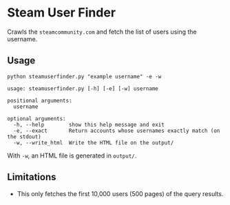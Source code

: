 # Steam User Finder
Crawls the `steamcommunity.com` and fetch the list of users using the username.

## Usage
```
python steamuserfinder.py "example username" -e -w
```

```
usage: steamuserfinder.py [-h] [-e] [-w] username

positional arguments:
  username

optional arguments:
  -h, --help        show this help message and exit
  -e, --exact       Return accounts whose usernames exactly match (on the stdout)
  -w, --write_html  Write the HTML file on the output/
```

With `-w`, an HTML file is generated in `output/`.

## Limitations
- This only fetches the first 10,000 users (500 pages) of the query results.